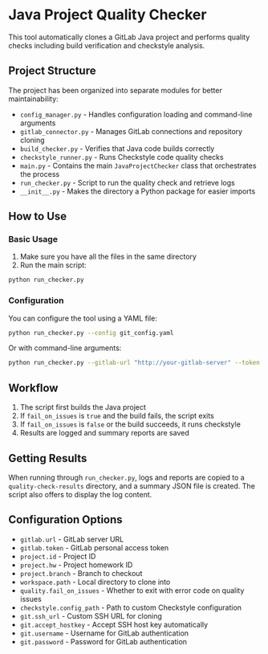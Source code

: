 # Java Project Quality Checker

This tool automatically clones a GitLab Java project and performs quality checks including build verification and checkstyle analysis.

## Project Structure

The project has been organized into separate modules for better maintainability:

- `config_manager.py` - Handles configuration loading and command-line arguments
- `gitlab_connector.py` - Manages GitLab connections and repository cloning
- `build_checker.py` - Verifies that Java code builds correctly
- `checkstyle_runner.py` - Runs Checkstyle code quality checks
- `main.py` - Contains the main `JavaProjectChecker` class that orchestrates the process
- `run_checker.py` - Script to run the quality check and retrieve logs
- `__init__.py` - Makes the directory a Python package for easier imports

## How to Use

### Basic Usage

1. Make sure you have all the files in the same directory
2. Run the main script:

```bash
python run_checker.py
```

### Configuration

You can configure the tool using a YAML file:

```bash
python run_checker.py --config git_config.yaml
```

Or with command-line arguments:

```bash
python run_checker.py --gitlab-url "http://your-gitlab-server" --token "your-token" --project-id "your-project" --project-hw "HW3"
```

## Workflow

1. The script first builds the Java project
2. If `fail_on_issues` is `true` and the build fails, the script exits
3. If `fail_on_issues` is `false` or the build succeeds, it runs checkstyle
4. Results are logged and summary reports are saved

## Getting Results

When running through `run_checker.py`, logs and reports are copied to a `quality-check-results` directory, and a summary JSON file is created. The script also offers to display the log content.

## Configuration Options

- `gitlab.url` - GitLab server URL
- `gitlab.token` - GitLab personal access token
- `project.id` - Project ID
- `project.hw` - Project homework ID
- `project.branch` - Branch to checkout
- `workspace.path` - Local directory to clone into
- `quality.fail_on_issues` - Whether to exit with error code on quality issues
- `checkstyle.config_path` - Path to custom Checkstyle configuration
- `git.ssh_url` - Custom SSH URL for cloning
- `git.accept_hostkey` - Accept SSH host key automatically
- `git.username` - Username for GitLab authentication
- `git.password` - Password for GitLab authentication